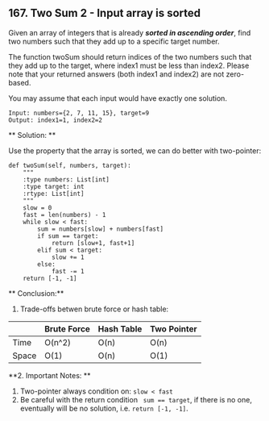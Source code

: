 ## 167. Two Sum 2 - Input array is sorted

Given an array of integers that is already ***sorted in ascending order***, find two numbers such that they add up to a specific target number.

The function twoSum should return indices of the two numbers such that they add up to the target, where index1 must be less than index2. Please note that your returned answers (both index1 and index2) are not zero-based.

You may assume that each input would have exactly one solution.

    Input: numbers={2, 7, 11, 15}, target=9
    Output: index1=1, index2=2

** Solution: **

Use the property that the array is sorted, we can do better with two-pointer:

    def twoSum(self, numbers, target):
        """
        :type numbers: List[int]
        :type target: int
        :rtype: List[int]
        """
        slow = 0
        fast = len(numbers) - 1
        while slow < fast:
            sum = numbers[slow] + numbers[fast]
            if sum == target:
                return [slow+1, fast+1]
            elif sum < target:
                slow += 1
            else:
                fast -= 1
        return [-1, -1]
            

** Conclusion:**
1. Trade-offs betwen brute force or hash table:
    
|       |Brute Force|Hash Table|Two Pointer|
| - | - | - | - |
| Time  |   O(n^2)  |    O(n)   |   O(n)   |
| Space |   O(1)    |    O(n)   |   O(1)   |
**2. Important Notes: **
   1. Two-pointer always condition on: ``slow < fast``
   2. Be careful with the return condition `` sum == target``, if there is no one, eventually will be no solution, i.e. ``return [-1, -1]``.